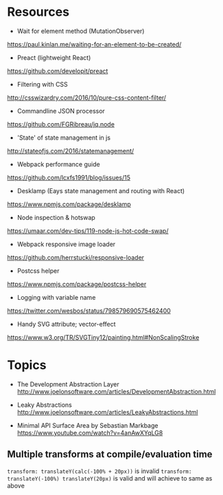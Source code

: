 # Resources

- Wait for element method (MutationObserver)

<https://paul.kinlan.me/waiting-for-an-element-to-be-created/>

- Preact (lightweight React)

<https://github.com/developit/preact>

- Filtering with CSS

<http://csswizardry.com/2016/10/pure-css-content-filter/>

- Commandline JSON processor

<https://github.com/FGRibreau/jq.node>

- 'State' of state management in js

<http://stateofjs.com/2016/statemanagement/>

- Webpack performance guide

<https://github.com/lcxfs1991/blog/issues/15>

- Desklamp (Eays state management and routing with React)

<https://www.npmjs.com/package/desklamp>

- Node inspection & hotswap

<https://umaar.com/dev-tips/119-node-js-hot-code-swap/>

- Webpack responsive image loader

<https://github.com/herrstucki/responsive-loader>

- Postcss helper

<https://www.npmjs.com/package/postcss-helper>

- Logging with variable name

<https://twitter.com/wesbos/status/798579690575462400>

- Handy SVG attribute; vector-effect

<https://www.w3.org/TR/SVGTiny12/painting.html#NonScalingStroke>

# Topics

- The Development Abstraction Layer
http://www.joelonsoftware.com/articles/DevelopmentAbstraction.html

- Leaky Abstractions
http://www.joelonsoftware.com/articles/LeakyAbstractions.html

- Minimal API Surface Area by Sebastian Markbage
https://www.youtube.com/watch?v=4anAwXYqLG8

## Multiple transforms at compile/evaluation time

`transform: translateY(calc(-100% + 20px))` is invalid
`transform: translateY(-100%) translateY(20px)` is valid and will achieve to same as above
